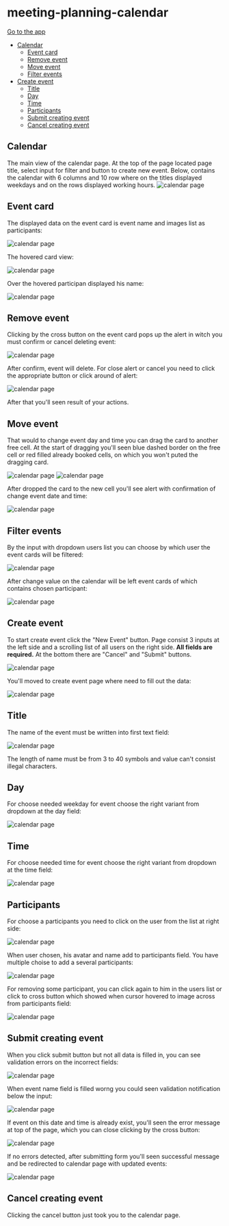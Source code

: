# meeting-planning-calendar

[Go to the app](https://sergey-nag.github.io/meeting-planning-calendar/dist/)

 - [Calendar](#calendar)
    - [Event card](#event-card)
    - [Remove event](#remove-event)
    - [Move event](#move-event)
    - [Filter events](#filter-events)
 - [Create event](#create-event)
    - [Title](#title)
    - [Day](#day)
    - [Time](#time)
    - [Participants](#participants)
    - [Submit creating event](#submit-creating-event)
    - [Cancel creating event](#cancel-creating-event)

## Calendar
The main view of the calendar page.
At the top of the page located page title, select input for filter and button to create new event.
Below, contains the calendar with 6 columns and 10 row where on the titles displayed weekdays and on the rows displayed working hours.
![calendar page](/doc-img/1-calendar.png)

## Event card
The displayed data on the event card is event name and images list as participants:

![calendar page](/doc-img/2-event-card.png)

The hovered card view:

![calendar page](/doc-img/3-event-card-hover.png)

Over the hovered participan displayed his name:

![calendar page](/doc-img/4-event-card-participant-hover.png)

## Remove event
Clicking by the cross button on the event card pops up the alert in witch you must confirm or cancel deleting event:

![calendar page](/doc-img/5-event-card-remove-btnpng.png)

After confirm, event will delete. For close alert or cancel you need to click the appropriate button or click around of alert:

![calendar page](/doc-img/6-confirm-alert-deleting-event.png)

After that you'll seen result of your actions.

## Move event
That would to change event day and time you can drag the card to another free cell. At the start of dragging you'll seen blue dashed border on the free cell or red filled already booked cells, on which you won't puted the dragging card.

![calendar page](/doc-img/7-dragging-card-allow-cell.png)
![calendar page](/doc-img/8-dragging-card-disallow-cell.png)

After dropped the card to the new cell you'll see alert with confirmation of change event date and time:

![calendar page](/doc-img/9-dragging-card-allert.png)

## Filter events
By the input with dropdown users list you can choose by which user the event cards will be filtered:

![calendar page](/doc-img/10-dropdown-filter-users.png)

After change value on the calendar will be left event cards of which contains chosen participant:

![calendar page](/doc-img/11-filtered-users.png)

## Create event
To start create event click the "New Event" button.
Page consist 3 inputs at the left side and a scrolling list of all users on the right side. **All fields are required.**
At the bottom there are "Cancel" and "Submit" buttons.

![calendar page](/doc-img/12-new-event-button.png)

You'll moved to create event page where need to fill out the data:

![calendar page](/doc-img/13-new-event-page.png)

## Title
The name of the event must be written into first text field:

![calendar page](/doc-img/14-title-field.png)

The length of name must be from 3 to 40 symbols and value can't consist illegal characters.

## Day
For choose needed weekday for event choose the right variant from dropdown at the day field:

![calendar page](/doc-img/15-date-field.png)

## Time
For choose needed time for event choose the right variant from dropdown at the time field:

![calendar page](/doc-img/16-time-field.png)

## Participants
For choose a participants you need to click on the user from the list at right side:

![calendar page](/doc-img/17-participants-choosen.png)

When user chosen, his avatar and name add to participants field. You have multiple choise to add a several participants:

![calendar page](/doc-img/18-several-participants.png)

For removing some participant, you can click again to him in the users list or click to cross button which showed when cursor hovered to image across from participants field: 

![calendar page](/doc-img/19-participant-hover.png)

## Submit creating event
When you click submit button but not all data is filled in, you can see validation errors on the incorrect fields:

![calendar page](/doc-img/20-incorect-validation.png)

When event name field is filled worng you could seen validation notification below the input:

![calendar page](/doc-img/21-text-validation-failed.png)

If event on this date and time is already exist, you'll seen the error message at top of the page, which you can close clicking by the cross button:

![calendar page](/doc-img/22-booking-date-error.png)

If no errors detected, after submitting form you'll seen successful message and be redirected to calendar page with updated events:

![calendar page](/doc-img/23-new-event-created-alert.png)

## Cancel creating event

Clicking the cancel button just took you to the calendar page.
